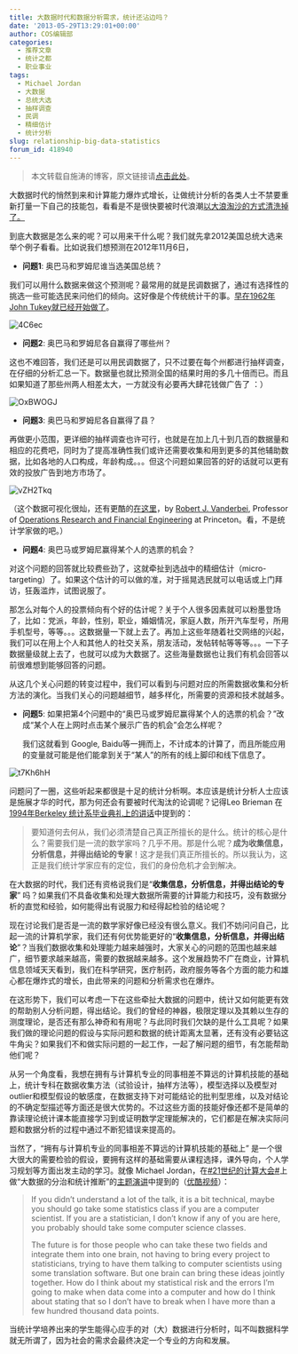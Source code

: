 ```yaml
---
title: 大数据时代和数据分析需求，统计还沾边吗？
date: '2013-05-29T13:29:01+00:00'
author: COS编辑部
categories:
  - 推荐文章
  - 统计之都
  - 职业事业
tags:
  - Michael Jordan
  - 大数据
  - 总统大选
  - 抽样调查
  - 民调
  - 精细估计
  - 统计分析
slug: relationship-big-data-statistics
forum_id: 418940
---
```


> 本文转载自施涛的博客，原文链接请[点击此处](http://blog.cos.name/taoshi/2013/05/29/%E5%A4%A7%E6%95%B0%E6%8D%AE%E6%97%B6%E4%BB%A3%E5%92%8C%E6%95%B0%E6%8D%AE%E5%88%86%E6%9E%90%E9%9C%80%E6%B1%82%EF%BC%8C%E7%BB%9F%E8%AE%A1%E8%BF%98%E6%B2%BE%E8%BE%B9%E5%90%97%EF%BC%9F/)。

大数据时代的悄然到来和计算能力爆炸式增长，让做统计分析的各类人士不禁要重新打量一下自己的技能包，看看是不是很快要被时代浪潮[以大浪淘沙的方式清洗掉了。](http://normaldeviate.wordpress.com/2013/04/13/data-science-the-end-of-statistics/)

到底大数据是怎么来的呢？可以用来干什么呢？我们就先拿2012美国总统大选来举个例子看看。比如说我们想预测在2012年11月6日，

  * **问题1**: 奥巴马和罗姆尼谁当选美国总统？

我们可以用什么数据来做这个预测呢？最常用的就是民调数据了，通过有选择性的挑选一些可能选民来问他们的倾向。这好像是个传统统计干的事。[早在1962年John Tukey就已经开始做了](http://blog.cos.name/taoshi/2012/07/26/john-and-david/)。
  
![4C6ec](https://uploads.cosx.org/2013/05/4C6ec.jpg)

  * **问题2**: 奥巴马和罗姆尼各自赢得了哪些州？

这也不难回答，我们还是可以用民调数据了，只不过要在每个州都进行抽样调查，在仔细的分析汇总一下。数据量也就比预测全国的结果时用的多几十倍而已。而且如果知道了那些州两人相差太大，一方就没有必要再大肆花钱做广告了 ：）
  
<!--more-->
  
![OxBWOGJ](https://uploads.cosx.org/2013/05/OxBWOGJ.jpg)

  * **问题3**: 奥巴马和罗姆尼各自赢得了县？

再做更小范围，更详细的抽样调查也许可行，也就是在加上几十到几百的数据量和相应的花费吧，同时为了提高准确性我们或许还需要收集和用到更多的其他辅助数据，比如各地的人口构成，年龄构成。。。但这个问题如果回答的好的话就可以更有效的投放广告到地方市场了。
  
![vZH2Tkq](https://uploads.cosx.org/2013/05/vZH2Tkq.jpg)

（这个数据可视化很灿，还有更酷的[在这里](http://www.princeton.edu/~rvdb/JAVA/election2012/)，by [Robert J. Vanderbei](http://www.princeton.edu/~rvdb/), Professor of [Operations Research and Financial Engineering](http://orfe.princeton.edu/) at Princeton。看，不是统计学家做的吧。）

  * **问题4**: 奥巴马或罗姆尼赢得某个人的选票的机会？

对这个问题的回答就比较费些劲了，这就牵扯到选战中的精细估计（micro-targeting）了。如果这个估计的可以做的准，对于摇晃选民就可以电话或上门拜访，狂轰滥炸，试图说服了。

那怎么对每个人的投票倾向有个好的估计呢？关于个人很多因素就可以粉墨登场了，比如：党派，年龄，性别，职业，婚姻情况，家庭人数，所开汽车型号，所用手机型号，等等。。。这数据量一下就上去了。再加上这些年随着社交网络的兴起，我们可以在用上个人和其他人的社交关系，朋友活动，发帖转帖等等等。。。一下子数据量级就上去了，也就可以成为大数据了。这些海量数据也让我们有机会回答以前很难想到能够回答的问题。

从这几个关心问题的转变过程中，我们可以看到与问题对应的所需数据收集和分析方法的演化。当我们关心的问题越细节，越多样化，所需要的资源和技术就越多。

  * **问题5**: 如果把第4个问题中的“奥巴马或罗姆尼赢得某个人的选票的机会？”改成“某个人在上网时点击某个展示广告的机会”会怎么样呢？
  
    我们这就看到 Google, Baidu等一拥而上，不计成本的计算了，而且所能应用的变量就可能是他们能拿到关于“某人”的所有的线上脚印和线下信息了。

![t7Kh6hH](https://uploads.cosx.org/2013/05/t7Kh6hH.png)
  
问题问了一圈，这些听起来都很是十足的统计分析啊。本应该是统计分析人士应该是施展才华的时代，那为何还会有要被时代淘汰的论调呢？记得Leo Brieman 在[1994年Berkeley 统计系毕业典礼上的讲话](/2012/02/what-is-the-stat-dept-25-years-from-now/)中提到的：

> 要知道何去何从，我们必须清楚自己真正所擅长的是什么。统计的核心是什么？需要我们是一流的数学家吗？几乎不用。那是什么呢？**成为收集信息，分析信息，并得出结论的专家**！这才是我们真正所擅长的。所以我认为，这正是我们统计学家应有的定位，我们的身份危机才会到解决。

在大数据的时代，我们还有资格说我们是“**收集信息，分析信息，并得出结论的专家**” 吗？如果我们不具备收集和处理大数据所需要的计算能力和技巧，没有数据分析的直觉和经验，如何能得出有说服力和经得起检验的结论呢？

现在讨论我们是否是一流的数学家好像已经没有很么意义。我们不妨问问自己，比起一流的计算机学家，我们还有何优势能更好的“**收集信息，分析信息，并得出结论**”？当我们数据收集和处理能力越来越强时，大家关心的问题的范围也越来越广，细节要求越来越高，需要的数据越来越多。这个发展趋势不广在商业，计算机信息领域天天看到，我们在科学研究，医疗制药，政府服务等各个方面的能力和雄心都在爆炸式的增长，由此带来的问题和分析需求也在爆炸。

在这形势下，我们可以考虑一下在这些牵扯大数据的问题中，统计又如何能更有效的帮助别人分析问题，得出结论。我们的曾经的神器，极限定理以及其赖以生存的测度理论，是否还有那么神奇和有用呢？与此同时我们欠缺的是什么工具呢？如果我们做的理论问题的假设与实际问题和数据的统计距离太显著，还有没有必要钻这牛角尖？如果我们不和做实际问题的一起工作，一起了解问题的细节，有怎能帮助他们呢？

从另一个角度看，我想在拥有与计算机专业的同事相差不算远的计算机技能的基础上，统计专科在数据收集方法（试验设计，抽样方法等），模型选择以及模型对outlier和模型假设的敏感度，在数据支持下对可能结论的批判型思维，以及对结论的不确定型描述等方面还是很大优势的。不过这些方面的技能好像还都不是简单的靠读理论统计课本能直接学习到或证明数学定理能解决的，它们都是在解决实际问题和数据分析的过程中通过不断犯错误来提高的。

当然了，“拥有与计算机专业的同事相差不算远的计算机技能的基础上” 是一个很大很大的需要检验的假设，要拥有这样的基础需要从课程选择，课外导向，个人学习规划等方面出发主动的学习。就像 Michael Jordan，在[#21世纪的计算大会#](http://huati.weibo.com/k/21%E4%B8%96%E7%BA%AA%E7%9A%84%E8%AE%A1%E7%AE%97%E5%A4%A7%E4%BC%9A?from=510)上做“大数据的分治和统计推断”的[主题演讲](http://blog.cos.name/taoshi/2012/12/18/%E5%A4%A7%E6%95%B0%E6%8D%AE%EF%BC%8C%E7%BB%9F%E8%AE%A1%E7%B2%BE%E5%BA%A6%E4%B8%8E%E8%AE%A1%E7%AE%97%E5%A4%8D%E6%9D%82%E5%BA%A6/)中提到的（[优酷视频](http://v.youku.com/v_show/id_XNDg3ODE1MzU2)）：

> If you didn’t understand a lot of the talk, it is a bit technical, maybe you should go take some statistics class if you are a computer scientist. If you are a statistician, I don’t know if any of you are here, you probably should take some computer science classes.
> 
> The future is for those people who can take these two fields and integrate them into one brain, not having to bring every project to statisticians, trying to have them talking to computer scientists using some translation software. But one brain can bring these ideas jointly together. How do I think about my statistical risk and the errors I’m going to make when data come into a computer and how do I think about stating that so I don’t have to break when I have more than a few hundred thousand data points. 

当统计学培养出来的学生能得心应手的对（大）数据进行分析时，叫不叫数据科学就无所谓了，因为社会的需求会最终决定一个专业的方向和发展。
